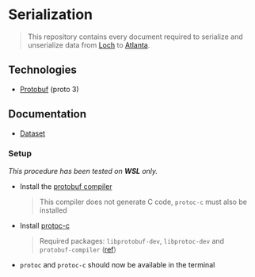 # Serialization

> This repository contains every document required to serialize and unserialize data from [Loch](https://github.com/SAMuCaptE/loch) to [Atlanta](https://github.com/SAMuCaptE/atlanta).

## Technologies

- [Protobuf](https://protobuf.dev) (proto 3)

## Documentation

- [Dataset](docs/dataset.md)

### Setup

_This procedure has been tested on **WSL** only._

- Install the [protobuf compiler](https://protobuf.dev/downloads/)
  > This compiler does not generate C code, `protoc-c` must also be installed
- Install [protoc-c](https://github.com/protobuf-c/protobuf-c?tab=readme-ov-file#building)
  > Required packages: `libprotobuf-dev`, `libprotoc-dev` and `protobuf-compiler` ([ref](https://stackoverflow.com/questions/55853361/error-package-requirements-libprotobuf-c-1-0-1-were-not-met))
- `protoc` and `protoc-c` should now be available in the terminal
